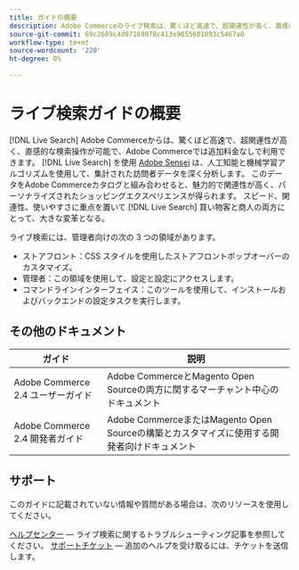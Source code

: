 ```yaml
---
title: ガイドの概要
description: Adobe Commerceのライブ検索は、驚くほど高速で、超関連性が高く、直感的な検索エクスペリエンスを提供します。
source-git-commit: 69c2689c4d97169078c413e9055601893c5467a0
workflow-type: tm+mt
source-wordcount: '220'
ht-degree: 0%

---
```



# ライブ検索ガイドの概要

[!DNL Live Search] Adobe Commerceからは、驚くほど高速で、超関連性が高く、直感的な検索操作が可能で、Adobe Commerceでは追加料金なしで利用できます。 [!DNL Live Search] を使用 [Adobe Sensei](https://www.adobe.com/sensei.html) は、人工知能と機械学習アルゴリズムを使用して、集計された訪問者データを深く分析します。 このデータをAdobe Commerceカタログと組み合わせると、魅力的で関連性が高く、パーソナライズされたショッピングエクスペリエンスが得られます。 スピード、関連性、使いやすさに重点を置いて [!DNL Live Search] 買い物客と商人の両方にとって、大きな変革となる。

ライブ検索には、管理者向けの次の 3 つの領域があります。

* ストアフロント：CSS スタイルを使用したストアフロントポップオーバーのカスタマイズ。
* 管理者：この領域を使用して、設定と設定にアクセスします。
* コマンドラインインターフェイス：このツールを使用して、インストールおよびバックエンドの設定タスクを実行します。

## その他のドキュメント

| ガイド | 説明 |
|--- |--- |
| Adobe Commerce 2.4 ユーザーガイド | Adobe CommerceとMagento Open Sourceの両方に関するマーチャント中心のドキュメント |
| Adobe Commerce 2.4 開発者ガイド | Adobe CommerceまたはMagento Open Sourceの構築とカスタマイズに使用する開発者向けドキュメント |

## サポート

このガイドに記載されていない情報や質問がある場合は、次のリソースを使用してください。

[ヘルプセンター](https://support.magento.com/hc/en-us)  — ライブ検索に関するトラブルシューティング記事を参照してください。
[サポートチケット](https://support.magento.com/hc/en-us/articles/360000913794#submit-ticket)  — 追加のヘルプを受け取るには、チケットを送信します。
